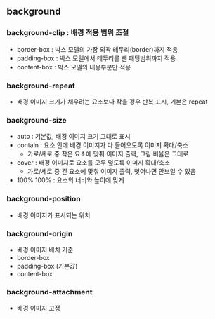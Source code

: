 ## background
### background-clip : 배경 적용 범위 조절
- border-box : 박스 모델의 가장 외곽 테두리(border)까지 적용
- padding-box : 박스 모델에서 테두리를 뺀 패딩범위까지 적용
- content-box : 박스 모델의 내용부분만 적용
### background-repeat
- 배경 이미지 크기가 채우려는 요소보다 작을 경우 반복 표시, 기본은 repeat
### background-size
- auto : 기본값, 배경 이미지 크기 그대로 표시
- contain : 요소 안에 배경 이미지가 다 들어오도록 이미지 확대/축소
  - 가로/세로 중 작은 요소에 맞춰 이미지 출력, 그림 비율은 그대로
- cover : 배경 이미지로 요소를 모두 덮도록 이미지 확대/축소
  - 가로/세로 중 긴 요소에 맞춰 이미지 출력, 벗어나면 안보일 수 있음
- 100% 100% : 요소의 너비와 높이에 맞게 
### background-position
- 배경 이미지가 표시되는 위치 
### background-origin
- 베경 이미지 배치 기준
- border-box
- padding-box (기본값)
- content-box
### background-attachment
- 배경 이미지 고정